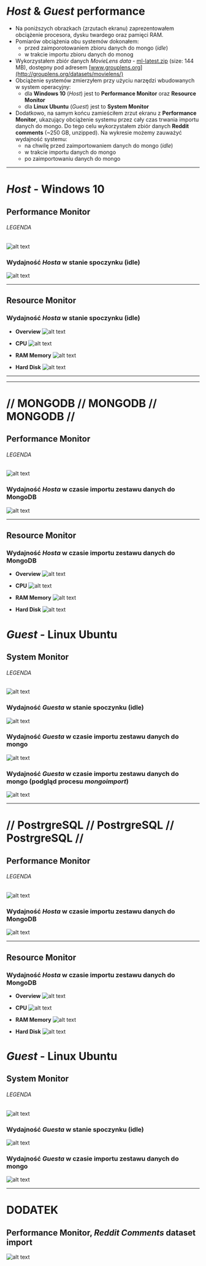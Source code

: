 # *Host* & *Guest* performance
* Na poniższych obrazkach (zrzutach ekranu) zaprezentowałem obciążenie procesora, dysku twardego oraz pamięci RAM.
* Pomiarów obciążenia obu systemów dokonałem:
  * przed zaimporotowaniem zbioru danych do mongo (*idle*)
  * w trakcie importu zbioru danych do monog
* Wykorzystałem zbiór danych *MovieLens data* -  [ml-latest.zip](http://files.grouplens.org/datasets/movielens/ml-latest.zip) (size: 144 MB), dostępny pod adresem [www.grouplens.org](http://grouplens.org/datasets/movielens/)
* Obciążenie systemów zmierzyłem przy użyciu narzędzi wbudowanych w system operacyjny:
  * dla **Windows 10** (*Host*) jest to **Performance Monitor** oraz **Resource Monitor**
  * dla **Linux Ubuntu** (*Guest*) jest to **System Monitor**
* Dodatkowo, na samym końcu zamieściłem zrzut ekranu z **Performance Monitor**, ukazujący obciążenie systemu przez cały czas trwania importu danych do mongo. Do tego celu wykorzystałem zbiór danych **Reddit comments** (~250 GB, unzipped). Na wykresie możemy zauważyć wydajność systemu:
  * na chwilę przed zaimportowaniem danych do mongo (*idle*)
  * w trakcie importu danych do mongo
  * po zaimportowaniu danych do mongo


<hr />

# *Host* - Windows 10
## Performance Monitor

###### LEGENDA
![alt text](https://github.com/StringHead/NoSQL-projects/blob/master/Printscreens/Movielens/non-stable_dataset/Performance/Host/PerformanceMonitor%20-%20legend.PNG "performanceMonitor - legend")

### Wydajność *Hosta* w stanie spoczynku (idle)
![alt text](https://github.com/StringHead/NoSQL-projects/blob/master/Printscreens/Movielens/non-stable_dataset/Performance/Host/PerformanceMonitor%20-%20idle_host.PNG "performanceMonitor - idle_host")

<hr />

## Resource Monitor

### Wydajność *Hosta* w stanie spoczynku (idle)

* **Overview**
![alt text](https://github.com/StringHead/NoSQL-projects/blob/master/Printscreens/Movielens/non-stable_dataset/Performance/Host/ResourceMonotor_Overview%20-%20idle_host.PNG "resourceMonitor - idle_overview_host")

* **CPU**
![alt text](https://github.com/StringHead/NoSQL-projects/blob/master/Printscreens/Movielens/non-stable_dataset/Performance/Host/ResourceMonotor_CPU%20-%20idle_host.PNG "resourceMonitor - idle_cpu_host")

* **RAM Memory**
![alt text](https://github.com/StringHead/NoSQL-projects/blob/master/Printscreens/Movielens/non-stable_dataset/Performance/Host/ResourceMonotor_Memory%20-%20idle_host.PNG "resourceMonitor - idle_ram_host")

* **Hard Disk**
![alt text](https://github.com/StringHead/NoSQL-projects/blob/master/Printscreens/Movielens/non-stable_dataset/Performance/Host/ResourceMonotor_Disk%20-%20idle_host.PNG "resourceMonitor - idle_harddisk_host")
---

<hr />

# // **MONGODB** // **MONGODB** // **MONGODB** //

## Performance Monitor

###### LEGENDA
![alt text](https://github.com/StringHead/NoSQL-projects/blob/master/Printscreens/Movielens/non-stable_dataset/Performance/Host/PerformanceMonitor%20-%20legend.PNG "performanceMonitor - legend")

### Wydajność *Hosta* w czasie importu zestawu danych do MongoDB
![alt text](https://github.com/StringHead/NoSQL-projects/blob/master/Printscreens/Movielens/non-stable_dataset/Performance/Host/PerformanceMonitor%20-%20performance_host.PNG "performanceMonitor - import_host")

<hr />

## Resource Monitor

### Wydajność *Hosta* w czasie importu zestawu danych do MongoDB

* **Overview**
![alt text](https://github.com/StringHead/NoSQL-projects/blob/master/Printscreens/Movielens/non-stable_dataset/Performance/Host/ResourceMonotor_Overview%20-%20performance_host.PNG "resourceMonitor - import_overview_host")

* **CPU**
![alt text](https://github.com/StringHead/NoSQL-projects/blob/master/Printscreens/Movielens/non-stable_dataset/Performance/Host/ResourceMonitor_CPU%20-%20performance_host.PNG "resourceMonitor - import_cpu_host")

* **RAM Memory**
![alt text](https://github.com/StringHead/NoSQL-projects/blob/master/Printscreens/Movielens/non-stable_dataset/Performance/Host/ResourceMonotor_Memory%20-%20performance_host.PNG "resourceMonitor - import_ram_host")

* **Hard Disk**
![alt text](https://github.com/StringHead/NoSQL-projects/blob/master/Printscreens/Movielens/non-stable_dataset/Performance/Host/ResourceMonotor_Disk%20-%20performance_host.PNG "resourceMonitor - import_harddisk_host")

# *Guest* - Linux Ubuntu

## System Monitor

###### LEGENDA
![alt text](https://github.com/StringHead/NoSQL-projects/blob/master/Printscreens/Movielens/non-stable_dataset/Performance/Guest/SystemMonitor%20-%20Legend.PNG "systemMonitor - legend")

### Wydajność *Guesta* w stanie spoczynku (idle)
![alt text](https://github.com/StringHead/NoSQL-projects/blob/master/Printscreens/Movielens/non-stable_dataset/Performance/Guest/SystemMonitor%20-%20idle_guest.PNG "systemMonitor - idle_guest")

### Wydajność *Guesta* w czasie importu zestawu danych do mongo
![alt text](https://github.com/StringHead/NoSQL-projects/blob/master/Printscreens/Movielens/non-stable_dataset/Performance/Guest/SystemMonitor%20-%20performance_guest.PNG "systemMonitor - import_guest")

### Wydajność *Guesta* w czasie importu zestawu danych do mongo (podgląd procesu *mongoimport*)
![alt text](https://github.com/StringHead/NoSQL-projects/blob/master/Printscreens/Movielens/non-stable_dataset/Performance/Guest/SystemMonotor_Processes_MongoImport%20-%20performance_guest.PNG "systemMonitor_Processes - import_guest")

<hr />

# // **PostrgreSQL** // **PostrgreSQL** // **PostrgreSQL** //

## Performance Monitor

###### LEGENDA
![alt text](https://github.com/StringHead/NoSQL-projects/blob/master/Printscreens/Movielens/non-stable_dataset/Performance/Host/PerformanceMonitor%20-%20legend.PNG "performanceMonitor - legend")

### Wydajność *Hosta* w czasie importu zestawu danych do MongoDB
![alt text](https://github.com/StringHead/NoSQL-projects/blob/master/postrgresql/Performance/Host/PerformanceMonitor%20-%20import.PNG "performanceMonitor - import_host")

<hr />

## Resource Monitor

### Wydajność *Hosta* w czasie importu zestawu danych do MongoDB

* **Overview**
![alt text](https://github.com/StringHead/NoSQL-projects/blob/master/postrgresql/Performance/Host/ResourceMonitor_overview%20-%20import.PNG "resourceMonitor - import_overview_host")

* **CPU**
![alt text](https://github.com/StringHead/NoSQL-projects/blob/master/postrgresql/Performance/Host/ResourceMonitor_cpu%20-%20import.PNG "resourceMonitor - import_cpu_host")

* **RAM Memory**
![alt text](https://github.com/StringHead/NoSQL-projects/blob/master/postrgresql/Performance/Host/ResourceMonitor_memory%20-%20import.PNG "resourceMonitor - import_ram_host")

* **Hard Disk**
![alt text](https://github.com/StringHead/NoSQL-projects/blob/master/postrgresql/Performance/Host/ResourceMonitor_disk%20-%20import.PNG "resourceMonitor - import_harddisk_host")

# *Guest* - Linux Ubuntu

## System Monitor

###### LEGENDA
![alt text](https://github.com/StringHead/NoSQL-projects/blob/master/Printscreens/Movielens/non-stable_dataset/Performance/Guest/SystemMonitor%20-%20Legend.PNG "systemMonitor - legend")

### Wydajność *Guesta* w stanie spoczynku (idle)
![alt text](https://github.com/StringHead/NoSQL-projects/blob/master/Printscreens/Movielens/non-stable_dataset/Performance/Guest/SystemMonitor%20-%20idle_guest.PNG "systemMonitor - idle_guest")

### Wydajność *Guesta* w czasie importu zestawu danych do mongo
![alt text](https://github.com/StringHead/NoSQL-projects/blob/master/postrgresql/Performance/Guest/System_Monitor%20-%20import.PNG "systemMonitor - import_guest")

<hr />

# DODATEK
## Performance Monitor, *Reddit Comments* dataset import
![alt text](https://github.com/StringHead/NoSQL-projects/blob/master/Printscreens/Reddit/1.png "performanceMonitor - import_reddit_host")
